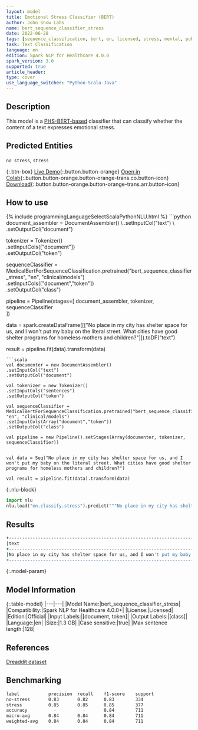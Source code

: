 ```yaml
---
layout: model
title: Emotional Stress Classifier (BERT)
author: John Snow Labs
name: bert_sequence_classifier_stress
date: 2022-06-28
tags: [sequence_classification, bert, en, licensed, stress, mental, public_health]
task: Text Classification
language: en
edition: Spark NLP for Healthcare 4.0.0
spark_version: 3.0
supported: true
article_header:
type: cover
use_language_switcher: "Python-Scala-Java"
---
```


## Description

This model is a [PHS-BERT-based](https://huggingface.co/publichealthsurveillance/PHS-BERT) classifier that can classify whether the content of a text expresses emotional stress.

## Predicted Entities

`no stress`, `stress`

{:.btn-box}
[Live Demo](https://demo.johnsnowlabs.com/healthcare/PUBLIC_HEALTH_STRESS/){:.button.button-orange}
[Open in Colab](https://colab.research.google.com/github/JohnSnowLabs/spark-nlp-workshop/blob/master/tutorials/streamlit_notebooks/healthcare/PUBLIC_HEALTH_MB4SC.ipynb){:.button.button-orange.button-orange-trans.co.button-icon}
[Download](https://s3.amazonaws.com/auxdata.johnsnowlabs.com/clinical/models/bert_sequence_classifier_stress_en_4.0.0_3.0_1656438010655.zip){:.button.button-orange.button-orange-trans.arr.button-icon}

## How to use



<div class="tabs-box" markdown="1">
{% include programmingLanguageSelectScalaPythonNLU.html %}
```python
document_assembler = DocumentAssembler() \
.setInputCol("text") \
.setOutputCol("document")

tokenizer = Tokenizer() \
.setInputCols(["document"]) \
.setOutputCol("token")

sequenceClassifier = MedicalBertForSequenceClassification.pretrained("bert_sequence_classifier_stress", "en", "clinical/models")\
.setInputCols(["document","token"])\
.setOutputCol("class")

pipeline = Pipeline(stages=[
document_assembler, 
tokenizer,
sequenceClassifier    
])

data = spark.createDataFrame([["No place in my city has shelter space for us, and I won't put my baby on the literal street. What cities have good shelter programs for homeless mothers and children?"]]).toDF("text")

result = pipeline.fit(data).transform(data)
```
```scala
val documenter = new DocumentAssembler() 
.setInputCol("text") 
.setOutputCol("document")

val tokenizer = new Tokenizer()
.setInputCols("sentences")
.setOutputCol("token")

val sequenceClassifier = MedicalBertForSequenceClassification.pretrained("bert_sequence_classifier_stress", "en", "clinical/models")
.setInputCols(Array("document","token"))
.setOutputCol("class")

val pipeline = new Pipeline().setStages(Array(documenter, tokenizer, sequenceClassifier))


val data = Seq("No place in my city has shelter space for us, and I won't put my baby on the literal street. What cities have good shelter programs for homeless mothers and children?")

val result = pipeline.fit(data).transform(data)
```


{:.nlu-block}
```python
import nlu
nlu.load("en.classify.stress").predict("""No place in my city has shelter space for us, and I won't put my baby on the literal street. What cities have good shelter programs for homeless mothers and children?""")
```

</div>

## Results

```bash
+----------------------------------------------------------------------------------------------------------------------------------------------------------------------+--------+
|text                                                                                                                                                                  |   class|
+----------------------------------------------------------------------------------------------------------------------------------------------------------------------+--------+
|No place in my city has shelter space for us, and I won't put my baby on the literal street. What cities have good shelter programs for homeless mothers and children?|[stress]|
+----------------------------------------------------------------------------------------------------------------------------------------------------------------------+--------+
```

{:.model-param}
## Model Information

{:.table-model}
|---|---|
|Model Name:|bert_sequence_classifier_stress|
|Compatibility:|Spark NLP for Healthcare 4.0.0+|
|License:|Licensed|
|Edition:|Official|
|Input Labels:|[document, token]|
|Output Labels:|[class]|
|Language:|en|
|Size:|1.3 GB|
|Case sensitive:|true|
|Max sentence length:|128|

## References

[Dreaddit dataset](https://arxiv.org/abs/1911.00133)

## Benchmarking

```bash
label           precision  recall    f1-score    support    
no-stress       0.83       0.82      0.83        334
stress          0.85       0.85      0.85        377
accuracy          -          -       0.84        711
macro-avg       0.84       0.84      0.84        711
weighted-avg    0.84       0.84      0.84        711
```